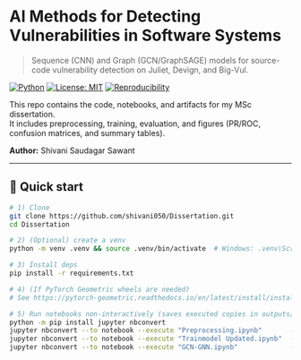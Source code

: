 # AI Methods for Detecting Vulnerabilities in Software Systems
> Sequence (CNN) and Graph (GCN/GraphSAGE) models for source-code vulnerability detection on Juliet, Devign, and Big-Vul.

[![Python](https://img.shields.io/badge/python-3.10+-informational)]()
[![License: MIT](https://img.shields.io/badge/License-MIT-green.svg)]()
[![Reproducibility](https://img.shields.io/badge/reproducible-yes-success)]()

This repo contains the code, notebooks, and artifacts for my MSc dissertation.  
It includes preprocessing, training, evaluation, and figures (PR/ROC, confusion matrices, and summary tables).

**Author:** Shivani Saudagar Sawant

---

## 🔧 Quick start

```bash
# 1) Clone
git clone https://github.com/shivani050/Dissertation.git
cd Dissertation

# 2) (Optional) create a venv
python -m venv .venv && source .venv/bin/activate  # Windows: .venv\Scripts\activate

# 3) Install deps
pip install -r requirements.txt

# 4) (If PyTorch Geometric wheels are needed)
# See https://pytorch-geometric.readthedocs.io/en/latest/install/installation.html

# 5) Run notebooks non-interactively (saves executed copies in outputs/)
python -m pip install jupyter nbconvert
jupyter nbconvert --to notebook --execute "Preprocessing.ipynb"       --output "outputs/Preprocessing.run.ipynb"
jupyter nbconvert --to notebook --execute "Trainmodel Updated.ipynb"  --output "outputs/Train_CNN.run.ipynb"
jupyter nbconvert --to notebook --execute "GCN-GNN.ipynb"             --output "outputs/Train_GCN.run.ipynb"
